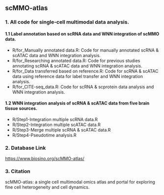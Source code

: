 ## scMMO-atlas

### 1. All code for single-cell multimodal data analysis.

#### 1.1 Label annotation based on scRNA data and WNN integration of scMMO data.
* R/for_Manually annotated data.R: Code for manually annotated scRNA & scATAC data and WNN integration analysis.
* R/for_Researching annotated data.R: Code for previous studies annotating scRNA & scATAC data and WNN integration analysis.
* R/for_Data transferred based on reference.R: Code for scRNA & scATAC data using reference data for label transfer and WNN integration analysis.
* R/for_CITE-seq_data.R: Code for scRNA & scprotein data analysis and WNN integration analysis.

#### 1.2 WNN integration analysis of scRNA & scATAC data from five brain tissue sources.
* R/Step1-Integration multiple scRNA data.R
* R/Step2-Integration multiple scATAC data.R
* R/Step3-Merge multiple scRNA & scATAC data.R
* R/Step4-Pseudotime analysis.R

### 2. Database Link
https://www.biosino.org/scMMO-atlas/

### 3. Citation
scMMO-atlas: a single cell multimodal omics atlas and portal for exploring fine cell heterogeneity and cell dynamics.
